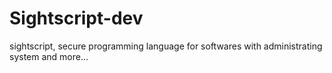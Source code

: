 # Sightscript-dev
sightscript, secure programming language for softwares with administrating system and more... 